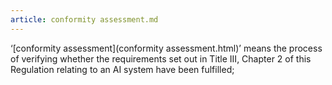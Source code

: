 ```yaml
---
article: conformity assessment.md
---
```


‘[conformity assessment](conformity assessment.html)’ means the process of verifying whether the requirements set out in Title III, Chapter 2 of this Regulation relating to an AI system have been fulfilled;